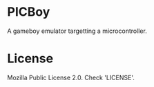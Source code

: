 # PICBoy
A gameboy emulator targetting a microcontroller.

# License
Mozilla Public License 2.0. Check 'LICENSE'.